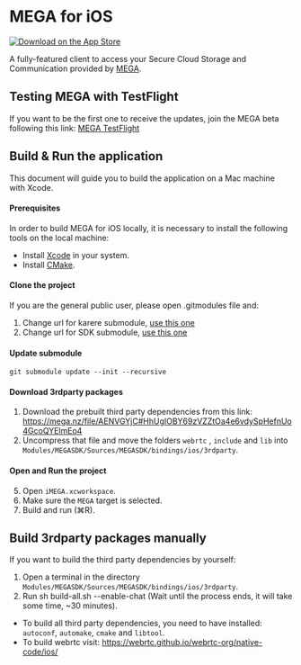 MEGA for iOS
===============

[![Download on the App Store](https://linkmaker.itunes.apple.com/en-us/badge-lrg.svg?releaseDate=2013-11-26&kind=iossoftware&bubble=ios_apps)](https://apps.apple.com/app/mega/id706857885?mt=8)

A fully-featured client to access your Secure Cloud Storage and Communication provided by [MEGA](https://mega.nz).

## Testing MEGA with TestFlight

If you want to be the first one to receive the updates, join the MEGA beta following this link: [MEGA TestFlight](https://testflight.apple.com/join/4x1P5Tnx)

## Build & Run the application

This document will guide you to build the application on a Mac machine with Xcode.

#### Prerequisites
In order to build MEGA for iOS locally, it is necessary to install the following tools on the local machine:

- Install [Xcode](https://itunes.apple.com/app/xcode/id497799835?mt=12) in your system.
- Install [CMake](https://cmake.org/install/).

#### Clone the project

If you are the general public user, please open .gitmodules file and:

1. Change url for karere submodule, [use this one](https://github.com/meganz/MEGAchat.git)
2. Change url for SDK submodule, [use this one](https://github.com/meganz/SDK.git)

#### Update submodule

```
git submodule update --init --recursive
```

#### Download 3rdparty packages
1. Download the prebuilt third party dependencies from this link: https://mega.nz/file/AENVGYjC#HhUgIOBY69zVZZtOa4e6vdySpHefnUo4GcoQYElmEo4
2. Uncompress that file and move the folders `webrtc` , `include` and `lib` into `Modules/MEGASDK/Sources/MEGASDK/bindings/ios/3rdparty`.

#### Open and Run the project
5. Open `iMEGA.xcworkspace`.
6. Make sure the `MEGA` target is selected.
7. Build and run (⌘R).

## Build 3rdparty packages manually
If you want to build the third party dependencies by yourself: 
1. Open a terminal in the directory `Modules/MEGASDK/Sources/MEGASDK/bindings/ios/3rdparty`. 
2. Run sh build-all.sh --enable-chat (Wait until the process ends, it will take some time, ~30 minutes). 

- To build all third party dependencies, you need to have installed: `autoconf`, `automake`, `cmake` and `libtool`. 
- To build webrtc visit: https://webrtc.github.io/webrtc-org/native-code/ios/
